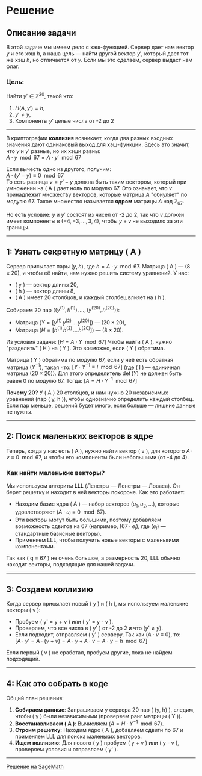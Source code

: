 # Решение

## Описание задачи

В этой задаче мы имеем дело с хэш-функцией. Сервер дает нам вектор $y$ и его хэш $h$, а наша цель — найти другой вектор $y'$, который дает тот же хэш $h$, но отличается от $y$. Если мы это сделаем, сервер выдаст нам флаг.

### Цель:
Найти $y' \in \mathbb{Z}^{20}$, такой что:
1. $H(A, y') = h$,
2. $y' \neq y$,
3. Компоненты $y'$ целые числа от -2 до 2

---

В криптографии **коллизия** возникает, когда два разных входных значения дают одинаковый выход для хэш-функции. Здесь это значит, что $y$ и $y'$ разные, но их хэши равны:  
$A \cdot y \mod 67 = A \cdot y' \mod 67$

Если вычесть одно из другого, получим:  
$A \cdot (y' - y) \equiv 0 \mod 67$  
То есть разница $v = y' - y$ должна быть таким вектором, который при умножении на \( A \) дает ноль по модулю 67. Это означает, что $v$ принадлежит множеству векторов, которые матрица $A$ "обнуляет" по модулю 67. Такое множество называется **ядром** матрицы $A$ над $\mathbb{Z}_{67}$. 

Но есть условие:  $y$ и $y'$ состоят из чисел от -2 до 2, так что $v$ должен имеет компоненты в $(-4, -3, \dots, 3, 4)$, чтобы $y + v$ не выходило за эти границы.


---

## 1: Узнать секретную матрицу \( A \)

Сервер присылает пары $(y, h)$, где $h = A \cdot y \mod 67$. Матрица \( A \) — $(8 \times 20)$, и чтобы её найти, нам нужно решить систему уравнений. У нас:
- \( y \) — вектор длины 20,
- \( h \) — вектор длины 8,
- \( A \) имеет 20 столбцов, и каждый столбец влияет на \( h \).

Собираем 20 пар $( (y^{(1)}, h^{(1)}), \dots, (y^{(20)}, h^{(20)}) )$:
- Матрица $( Y = [y^{(1)} \, y^{(2)} \, \dots \, y^{(20)}] )$ — $( 20 \times 20 )$,
- Матрица $( H = [h^{(1)} \, h^{(2)} \, \dots \, h^{(20)}])$ — $( 8 \times 20 )$.

Из условия задачи:
$[ H = A \cdot Y \mod 67 ]$
Чтобы найти \( A \), нужно "разделить" \( H \) на \( Y \). Это возможно, если \( Y \) обратима.

Матрица \( Y \) обратима по модулю 67, если у неё есть обратная матрица $( Y^{-1})$, такая что:
$[ Y \cdot Y^{-1} \equiv I \mod 67 ]$
(где \( I \) — единичная матрица $( 20 \times 20 )$). Для этого определитель $\det(Y)$ не должен быть равен 0 по модулю 67. Тогда:
$[ A = H \cdot Y^{-1} \mod 67 ]$

**Почему 20?** У \( A \) 20 столбцов, и нам нужно 20 независимых уравнений (пар \( y, h \)), чтобы однозначно определить каждый столбец. Если пар меньше, решений будет много, если больше — лишние данные не нужны.

---

## 2: Поиск маленьких векторов в ядре

Теперь, когда у нас есть \( A \), нужно найти вектор \( v \), для которого $A \cdot v \equiv 0 \mod 67$, и чтобы его компоненты были небольшими (от -4 до 4).

### Как найти маленькие векторы?
Мы используем алгоритм **LLL** (Ленстры — Ленстры — Ловаса). Он берет решетку и находит в ней векторы покороче. Как это работает:
- Находим базис ядра \( A \) — набор векторов $( u_1, u_2, \dots )$, которые удовлетворяют $( A \cdot u_i \equiv 0 \mod 67 )$.
- Эти векторы могут быть большими, поэтому добавляем возможность сдвигов на 67 (например, $( 67 \cdot e_j )$, где $( e_j )$ — стандартные базисные векторы).
- Применяем LLL, чтобы получить новые векторы с маленькими компонентами.

Так как \( q = 67 \) не очень большое, а размерность 20, LLL обычно находит векторы, подходящие для нашей задачи.

---

## 3: Создаем коллизию

Когда сервер присылает новый \( y \) и \( h \), мы используем маленькие векторы \( v \):
- Пробуем \( y' = y + v \) или \( y' = y - v \).
- Проверяем, что все числа в \( y' \) от -2 до 2 и что $( y' \neq y )$.
- Если подходит, отправляем \( y' \) серверу. Так как $( A \cdot v \equiv 0)$, то:  
  $[ A \cdot y' = A \cdot (y + v) = A \cdot y + A \cdot v = A \cdot y = h \mod 67 ]$

Если первый \( v \) не сработал, пробуем другие, пока не найдем подходящий.

---

## 4: Как это собрать в коде

Общий план решения:
1. **Собираем данные**: Запрашиваем у сервера 20 пар \( (y, h) \), следим, чтобы \( y \) были независимыми (проверяем ранг матрицы \( Y \)).
2. **Восстанавливаем \( A \)**: Вычисляем $( A = H \cdot Y^{-1} \mod 67 )$.
3. **Строим решетку**: Находим ядро \( A \), добавляем сдвиги по 67 и применяем LLL для поиска маленьких векторов.
4. **Ищем коллизию**: Для нового \( y \) пробуем \( y + v \) или \( y - v \), проверяем условия и отправляем \( y' \).


---

[Решение на SageMath](sploit.sage)
